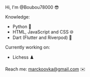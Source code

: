 Hi, I'm @Boubou78000 😎

Knowledge:
 - Python 🐍
 - HTML, JavaScript and CSS 🌐
 - Dart (Flutter and Riverpod) 🔆

Currently working on:
 - Lichess ♟️

Reach me: marckoovka@gmail.com ✉️
